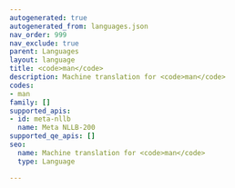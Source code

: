 ```yaml
---
autogenerated: true
autogenerated_from: languages.json
nav_order: 999
nav_exclude: true
parent: Languages
layout: language
title: <code>man</code>
description: Machine translation for <code>man</code>
codes:
- man
family: []
supported_apis:
- id: meta-nllb
  name: Meta NLLB-200
supported_qe_apis: []
seo:
  name: Machine translation for <code>man</code>
  type: Language

---
```


